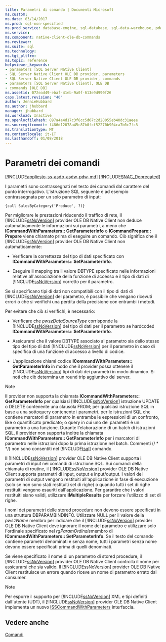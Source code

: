 ```yaml
---
title: Parametri di comando | Documenti Microsoft
ms.custom: 
ms.date: 03/14/2017
ms.prod: sql-non-specified
ms.prod_service: database-engine, sql-database, sql-data-warehouse, pdw
ms.service: 
ms.component: native-client-ole-db-commands
ms.reviewer: 
ms.suite: sql
ms.technology: 
ms.tgt_pltfrm: 
ms.topic: reference
helpviewer_keywords:
- parameters [SQL Server Native Client]
- SQL Server Native Client OLE DB provider, parameters
- SQL Server Native Client OLE DB provider, commands
- parameters [SQL Server Native Client], OLE DB
- commands [OLE DB]
ms.assetid: 072ead49-ebaf-41eb-9a0f-613e9d990f26
caps.latest.revision: "40"
author: JennieHubbard
ms.author: jhubbard
manager: jhubbard
ms.workload: Inactive
ms.openlocfilehash: 897a4a4d17c3f6cc5d67c2d28055eb40dc31aeee
ms.sourcegitcommit: f486d12078a45c87b0fcf52270b904ca7b0c7fc8
ms.translationtype: MT
ms.contentlocale: it-IT
ms.lasthandoff: 01/08/2018
---
```

# <a name="command-parameters"></a>Parametri dei comandi
[!INCLUDE[appliesto-ss-asdb-asdw-pdw-md](../../includes/appliesto-ss-asdb-asdw-pdw-md.md)]
[!INCLUDE[SNAC_Deprecated](../../includes/snac-deprecated.md)]

  I parametri sono contrassegnati nel testo dei comandi dal carattere del punto interrogativo. L'istruzione SQL seguente è ad esempio contrassegnata per un solo parametro di input:  
  
```  
{call SalesByCategory('Produce', ?)}  
```  
  
 Per migliorare le prestazioni riducendo il traffico di rete, il [!INCLUDE[ssNoVersion](../../includes/ssnoversion-md.md)] provider OLE DB Native Client non deduce automaticamente le informazioni sui parametri, a meno che **ICommandWithParameters:: GetParameterInfo** o  **ICommandPrepare:: Prepare** viene chiamato prima di eseguire un comando. Ciò significa che il [!INCLUDE[ssNoVersion](../../includes/ssnoversion-md.md)] provider OLE DB Native Client non automaticamente:  
  
-   Verificare la correttezza del tipo di dati specificato con **ICommandWithParameters:: SetParameterInfo**.  
  
-   Eseguire il mapping tra il valore DBTYPE specificato nelle informazioni relative all'associazione della funzione di accesso e il tipo di dati di [!INCLUDE[ssNoVersion](../../includes/ssnoversion-md.md)] corretto per il parametro.  
  
 Se si specificano tipi di dati non compatibili con il tipo di dati di [!INCLUDE[ssNoVersion](../../includes/ssnoversion-md.md)] del parametro, è possibile che vengano ricevuti errori o che si verifichi una perdita della precisione con entrambi i metodi.  
  
 Per evitare che ciò si verifichi, è necessario:  
  
-   Verificare che *pwszDataSourceType* corrisponde la [!INCLUDE[ssNoVersion](../../includes/ssnoversion-md.md)] del tipo di dati per il parametro se hardcoded **ICommandWithParameters:: SetParameterInfo**.  
  
-   Assicurarsi che il valore DBTYPE associato al parametro sia dello stesso tipo del tipo di dati [!INCLUDE[ssNoVersion](../../includes/ssnoversion-md.md)] per il parametro in caso di specifica di una funzione di accesso a livello di codice.  
  
-   L'applicazione chiami codice **ICommandWithParameters:: GetParameterInfo** in modo che il provider possa ottenere il [!INCLUDE[ssNoVersion](../../includes/ssnoversion-md.md)] tipi di dati dei parametri in modo dinamico. Si noti che ciò determina un round trip aggiuntivo del server.  
  
> [!NOTE]  
>  Il provider non supporta la chiamata **ICommandWithParameters:: GetParameterInfo** per qualsiasi [!INCLUDE[ssNoVersion](../../includes/ssnoversion-md.md)] istruzione UPDATE o DELETE contenente una clausola FROM; per qualsiasi istruzione SQL in base a una sottoquery contenente i parametri. per le istruzioni SQL che contiene marcatori di parametro in entrambe le espressioni di un confronto, like o quantificato predicato; o query in cui uno dei parametri è un parametro a una funzione. Durante l'elaborazione di un batch di istruzioni SQL, il provider non supporta inoltre la chiamata **ICommandWithParameters:: GetParameterInfo** per i marcatori di parametro nelle istruzioni dopo la prima istruzione nel batch. Commenti (/ * \*/) non sono consentiti nel [!INCLUDE[tsql](../../includes/tsql-md.md)] comando.  
  
 Il [!INCLUDE[ssNoVersion](../../includes/ssnoversion-md.md)] provider OLE DB Native Client supporta i parametri di input nei comandi di istruzione SQL. Sui comandi della chiamata di routine, il [!INCLUDE[ssNoVersion](../../includes/ssnoversion-md.md)] provider OLE DB Native Client supporta parametri di input, output e input/output. I valori dei parametri di output vengono restituiti all'applicazione in fase di esecuzione (solo se non sono stati restituiti set di righe) o quando tutti i set di righe restituiti vengono esauriti dall'applicazione. Per garantire che i valori restituiti siano validi, utilizzare **IMultipleResults** per forzare l'utilizzo di set di righe.  
  
 I nomi dei parametri delle stored procedure non devono essere specificati in una struttura DBPARAMBINDINFO. Utilizzare NULL per il valore della *pwszName* membro per indicare che il [!INCLUDE[ssNoVersion](../../includes/ssnoversion-md.md)] provider OLE DB Native Client deve ignorare il nome del parametro e utilizzare solo l'ordinale specificato nel *rgParamOrdinals*membro di **ICommandWithParameters:: SetParameterInfo**. Se il testo del comando contiene parametri denominati e senza nome, tutti i parametri senza nome devono essere specificati prima di quelli denominati.  
  
 Se viene specificato il nome di un parametro di stored procedure, il [!INCLUDE[ssNoVersion](../../includes/ssnoversion-md.md)] provider OLE DB Native Client controlla il nome per assicurarsi che sia valido. Il [!INCLUDE[ssNoVersion](../../includes/ssnoversion-md.md)] provider OLE DB Native Client restituisce un errore quando riceve un nome di parametro errato dal consumer.  
  
> [!NOTE]  
>  Per esporre il supporto per [!INCLUDE[ssNoVersion](../../includes/ssnoversion-md.md)] XML e tipi definiti dall'utente (UDT), il [!INCLUDE[ssNoVersion](../../includes/ssnoversion-md.md)] provider OLE DB Native Client implementa un nuovo [ISSCommandWithParameters](../../relational-databases/native-client-ole-db-interfaces/isscommandwithparameters-ole-db.md) interfaccia.  
  
## <a name="see-also"></a>Vedere anche  
 [Comandi](../../relational-databases/native-client-ole-db-commands/commands.md)  
  
  
